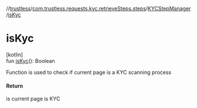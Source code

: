 //[trustless](../../../index.md)/[com.trustless.requests.kyc.retrieveSteps.steps](../index.md)/[KYCStepManager](index.md)/[isKyc](is-kyc.md)

# isKyc

[kotlin]\
fun [isKyc](is-kyc.md)(): Boolean

Function is used to check if current page is a KYC scanning process

#### Return

is current page is KYC
